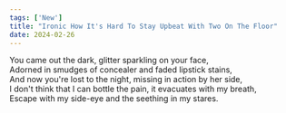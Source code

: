 ```yaml
---
tags: ['New']
title: "Ironic How It's Hard To Stay Upbeat With Two On The Floor"
date: 2024-02-26
---
```


You came out the dark, glitter sparkling on your face,  
Adorned in smudges of concealer and faded lipstick stains,  
And now you're lost to the night, missing in action by her side,  
I don't think that I can bottle the pain, it evacuates with my breath,  
Escape with my side-eye and the seething in my stares.
